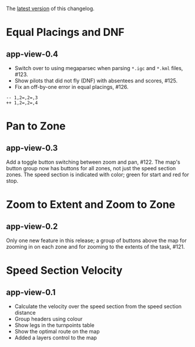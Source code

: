 The [latest
version](https://github.com/BlockScope/flare-timing/blob/master/app-view/changelog.md)
of this changelog.

# Equal Placings and DNF
## app-view-0.4

* Switch over to using megaparsec when parsing `*.igc` and `*.kml` files, #123.
* Show pilots that did not fly (DNF) with absentees and scores, #125.
* Fix an off-by-one error in equal placings, #126.

```
-- 1,2=,2=,3
++ 1,2=,2=,4
```

# Pan to Zone
## app-view-0.3

Add a toggle button switching between zoom and pan, #122. The map's button
group now has buttons for all zones, not just the speed section zones. The
speed section is indicated with color; green for start and red for stop.

# Zoom to Extent and Zoom to Zone
## app-view-0.2

Only one new feature in this release; a group of buttons above the map for
zooming in on each zone and for zooming to the extents of the task, #121.

# Speed Section Velocity
## app-view-0.1

* Calculate the velocity over the speed section from the speed section distance
* Group headers using colour
* Show legs in the turnpoints table
* Show the optimal route on the map
* Added a layers control to the map
